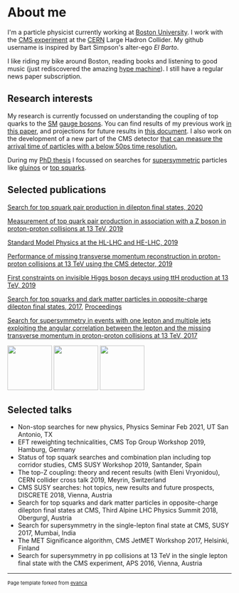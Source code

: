# About me

I'm a particle physicist currently working at [Boston University](https://www.bu.edu).
I work with the [CMS experiment](https://cms.cern) at the [CERN](https://home.cern) Large Hadron Collider.
My github username is inspired by Bart Simpson's alter-ego *El Barto*.

I like riding my bike around Boston, reading books and listening to good music (just rediscovered the amazing [hype machine](https://hypem.com/DanBarto)).
I still have a regular news paper subscription.

## Research interests

My research is currently focussed on understanding the coupling of top quarks to the [SM](https://en.wikipedia.org/wiki/Standard_Model) [gauge bosons](https://en.wikipedia.org/wiki/W_and_Z_bosons).
You can find results of my previous work [in this paper](https://arxiv.org/abs/1907.11270), and projections for future results in [this document](https://arxiv.org/abs/1902.04070).
I also work on the development of a new part of the CMS detector [that can measure the arrival time of particles with a below 50ps time resolution.](https://cds.cern.ch/record/2667167)

During my [PhD thesis](https://repositum.tuwien.at/handle/20.500.12708/2667) I focussed on searches for [supersymmetric](https://en.wikipedia.org/wiki/Supersymmetry) particles like [gluinos](https://arxiv.org/abs/1709.09814) or [top squarks]().


## Selected publications

[Search for top squark pair production in dilepton final states, 2020](https://inspirehep.net/literature/1811597)

[Measurement of top quark pair production in association with a Z boson in proton-proton collisions at 13 TeV, 2019](https://inspirehep.net/literature/1746445)

[Standard Model Physics at the HL-LHC and HE-LHC, 2019](https://inspirehep.net/literature/1720009)

[Performance of missing transverse momentum reconstruction in proton-proton collisions at 13 TeV using the CMS detector, 2019](https://inspirehep.net/literature/1724943)

[First constraints on invisible Higgs boson decays using ttH production at 13 TeV, 2019](https://inspirehep.net/literature/1726298)

[Search for top squarks and dark matter particles in opposite-charge dilepton final states, 2017](https://inspirehep.net/literature/1634253), [Proceedings](https://inspirehep.net/literature/1695519)

[Search for supersymmetry in events with one lepton and multiple jets exploiting the angular correlation between the lepton and the missing transverse momentum in proton-proton collisions at 13 TeV, 2017](https://inspirehep.net/literature/1627612)

<img height=100 src="https://cds.cern.ch/record/2727987/files/Figure_003-a.png?raw=true"/> <img height=100 src="https://cds.cern.ch/record/2684052/files/Figure_011.png?raw=true"/> <img height=100 src="http://cds.cern.ch/record/2286124/files/Figure_005-b.png?raw=true"/>

## Selected talks

- Non-stop searches for new physics, Physics Seminar Feb 2021, UT San Antonio, TX
- EFT reweighting technicalities, CMS Top Group Workshop 2019, Hamburg, Germany
- Status of top squark searches and combination plan including top corridor studies, CMS SUSY Workshop 2019, Santander, Spain
- The top-Z coupling: theory and recent results (with Eleni Vryonidou), CERN collider cross talk 2019, Meyrin, Switzerland
- CMS SUSY searches: hot topics, new results and future prospects, DISCRETE 2018, Vienna, Austria
- Search for top squarks and dark matter particles in opposite-charge dilepton final states at CMS, Third Alpine LHC Physics Summit 2018, Obergurgl, Austria
- Search for supersymmetry in the single-lepton final state at CMS, SUSY 2017, Mumbai, India
- The MET Significance algorithm, CMS JetMET Workshop 2017, Helsinki, Finland
- Search for supersymmetry in pp collisions at 13 TeV in the single lepton final state with the CMS experiment, APS 2016, Vienna, Austria


---
<p style="font-size:11px">Page template forked from <a href="https://github.com/evanca/quick-portfolio">evanca</a></p>
<!-- Remove above link if you don't want to attibute -->

